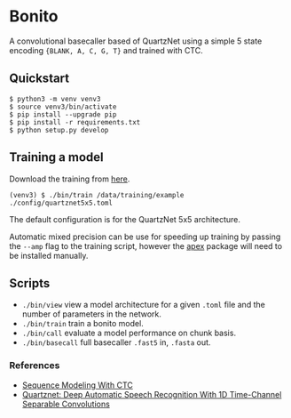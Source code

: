 # Bonito

A convolutional basecaller based of QuartzNet using a simple 5 state encoding `{BLANK, A, C, G, T}` and trained with CTC.

## Quickstart

```
$ python3 -m venv venv3
$ source venv3/bin/activate
$ pip install --upgrade pip
$ pip install -r requirements.txt
$ python setup.py develop
```

## Training a model

Download the training from [here](https://nanoporetech.ent.box.com/s/zvdpnbztlc727igiv61hees4v45391ho).

```
(venv3) $ ./bin/train /data/training/example ./config/quartznet5x5.toml
```

The default configuration is for the QuartzNet 5x5 architecture.

Automatic mixed precision can be use for speeding up training by passing the `--amp` flag to the training script, however the [apex](https://github.com/nvidia/apex#quick-start) package will need to be installed manually.

## Scripts

 - `./bin/view` view a model architecture for a given `.toml` file and the number of parameters in the network.
 - `./bin/train` train a bonito model.
 - `./bin/call` evaluate a model performance on chunk basis.
 - `./bin/basecall` full basecaller `.fast5` in, `.fasta` out.

### References

 - [Sequence Modeling With CTC](https://distill.pub/2017/ctc/)
 - [Quartznet: Deep Automatic Speech Recognition With 1D Time-Channel Separable Convolutions](https://arxiv.org/pdf/1910.10261.pdf)
